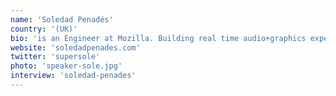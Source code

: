 ```yaml
---
name: 'Soledad Penadés'
country: '(UK)'
bio: 'is an Engineer at Mozilla. Building real time audio+graphics experiments with JavaScript; breaking half the browsers in the process. It‘s fun!'
website: 'soledadpenades.com'
twitter: 'supersole'
photo: 'speaker-sole.jpg'
interview: 'soledad-penades'
---
```

